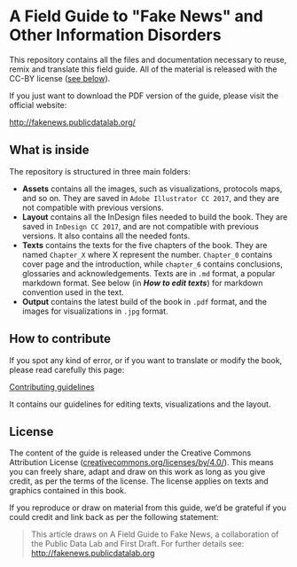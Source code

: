 # A Field Guide to "Fake News" and Other Information Disorders
This repository contains all the files and documentation necessary to reuse, remix and translate this field guide. All of the material is released with the CC-BY license ([see below](#license)).

If you just want to download the PDF version of the guide, please visit the official website:

http://fakenews.publicdatalab.org/

## What is inside

The repository is structured in three main folders:

* **Assets** contains all the images, such as visualizations, protocols maps, and so on. They are saved in `Adobe Illustrator CC 2017`, and they are not compatible with previous versions.
* **Layout** contains all the InDesign files needed to build the book. They are saved in `InDesign CC 2017`, and are not compatible with previous versions. It also contains all the needed fonts.
* **Texts** contains the texts for the five chapters of the book. They are named `Chapter_X` where X represent the number. `Chapter_0` contains cover page and the introduction, while `chapter_6` contains conclusions, glossaries and acknowledgements. Texts are in `.md` format, a popular markdown format. See below (in ***How to edit texts***) for markdown convention used in the text.
* **Output** contains the latest build of the book in `.pdf` format, and the images for visualizations in `.jpg` format.

## How to contribute

If you spot any kind of error, or if you want to translate or modify the book, please read carefully this page:

[Contributing guidelines](CONTRIBUTING.md)

It contains our guidelines for editing texts, visualizations and the layout.

## License

The content of the guide is released under the Creative Commons Attribution License ([creativecommons.org/licenses/by/4.0/](https://creativecommons.org/licenses/by/4.0/)). This means you can freely share, adapt and draw on this work as long as you give credit, as per the terms of the license. The license applies on texts and graphics contained in this book.

If you reproduce or draw on material from this guide, we’d be grateful if you could credit and link back as per the following statement:

> This article draws on A Field Guide to Fake News, a collaboration of the Public Data Lab and First Draft. For further details see: http://fakenews.publicdatalab.org
